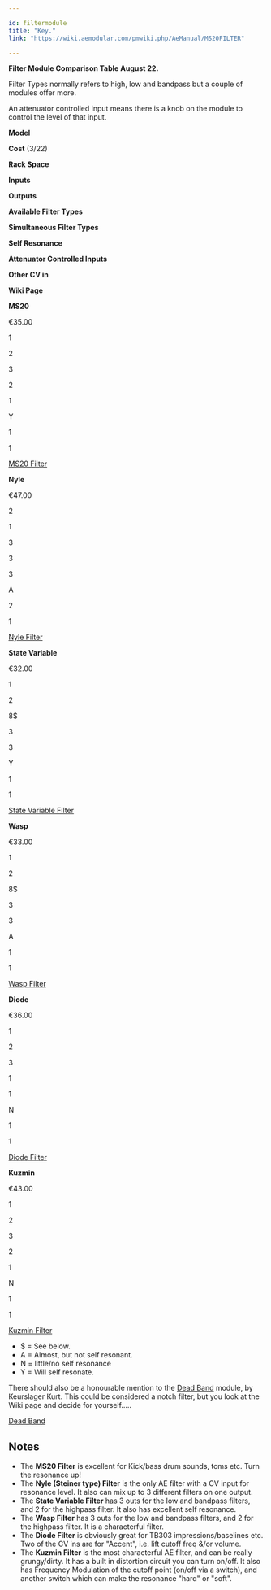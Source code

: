 ```yaml
---

id: filtermodule
title: "Key."
link: "https://wiki.aemodular.com/pmwiki.php/AeManual/MS20FILTER"

---
```



**Filter Module Comparison Table August 22.**

Filter Types normally refers to high, low and bandpass but a couple of modules offer more.

An attenuator controlled input means there is a knob on the module to control the level of that input.

**Model**

**Cost** (3/22)

**Rack Space**

**Inputs**

**Outputs**

**Available Filter Types**

**Simultaneous Filter Types**

**Self Resonance**

**Attenuator Controlled Inputs**

**Other CV in**

**Wiki Page**

**MS20**

€35.00

1

2

3

2

1

Y

1

1

[MS20 Filter](https://wiki.aemodular.com/pmwiki.php/AeManual/MS20FILTER)

**Nyle**

€47.00

2

1

3

3

3

A

2

1

[Nyle Filter](https://wiki.aemodular.com/pmwiki.php/AeManual/NYLEFILTER)

**State Variable**

€32.00

1

2

8$

3

3

Y

1

1

[State Variable Filter](https://wiki.aemodular.com/pmwiki.php/AeManual/SVFILTER)

**Wasp**

€33.00

1

2

8$

3

3

A

1

1

[Wasp Filter](https://wiki.aemodular.com/pmwiki.php/AeManual/FILTERWASP)

**Diode**

€36.00

1

2

3

1

1

N

1

1

[Diode Filter](https://wiki.aemodular.com/pmwiki.php/AeManual/DIODEFILTER)

**Kuzmin**

€43.00

1

2

3

2

1

N

1

1

[Kuzmin Filter](https://wiki.aemodular.com/pmwiki.php/AeManual/KUZMINFILTER)

*   $ = See below.
*   A = Almost, but not self resonant.
*   N = little/no self resonance
*   Y = Will self resonate.

There should also be a honourable mention to the [Dead Band](https://wiki.aemodular.com/pmwiki.php/AeManual/KeuerslagerkurtDeadBand) module, by Keurslager Kurt. This could be considered a notch filter, but you look at the Wiki page and decide for yourself.....

[Dead Band](https://wiki.aemodular.com/pmwiki.php/AeManual/KeuerslagerkurtDeadBand)

Notes
-----

*   The **MS20 Filter** is excellent for Kick/bass drum sounds, toms etc. Turn the resonance up!
*   The **Nyle (Steiner type) Filter** is the only AE filter with a CV input for resonance level. It also can mix up to 3 different filters on one output.
*   The **State Variable Filter** has 3 outs for the low and bandpass filters, and 2 for the highpass filter. It also has excellent self resonance.
*   The **Wasp Filter** has 3 outs for the low and bandpass filters, and 2 for the highpass filter. It is a characterful filter.
*   The **Diode Filter** is obviously great for TB303 impressions/baselines etc. Two of the CV ins are for "Accent", i.e. lift cutoff freq &/or volume.
*   The **Kuzmin Filter** is the most characterful AE filter, and can be really grungy/dirty. It has a built in distortion circuit you can turn on/off. It also has Frequency Modulation of the cutoff point (on/off via a switch), and another switch which can make the resonance "hard" or "soft".